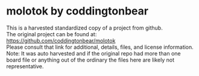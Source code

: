 
# molotok by coddingtonbear  
This is a harvested standardized copy of a project from github.  
The original project can be found at:  
https://github.com/coddingtonbear/molotok  
Please consult that link for additional, details, files, and license information.  
Note: It was auto harvested and if the original repo had more than one board file or anything out of the ordinary the files here are likely not representative.  
    